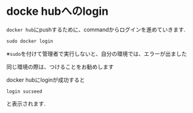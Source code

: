 # docke hubへのlogin

`docker hub`にpushするために、commandからログインを進めていきます.


```cmd
sudo docker login
```

※`sudo`を付けて管理者で実行しないと、自分の環境では、エラーが出ました

同じ環境の際は、つけることをお勧めします

docker hubにloginが成功すると

```output
login sucseed
```

と表示されます.
